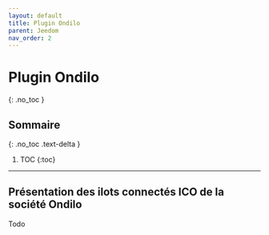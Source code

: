 ```yaml
---
layout: default
title: Plugin Ondilo
parent: Jeedom
nav_order: 2
---
```


# Plugin Ondilo
{: .no_toc }

## Sommaire
{: .no_toc .text-delta }

1. TOC
{:toc}

---

## Présentation des ilots connectés ICO de la société Ondilo

Todo

